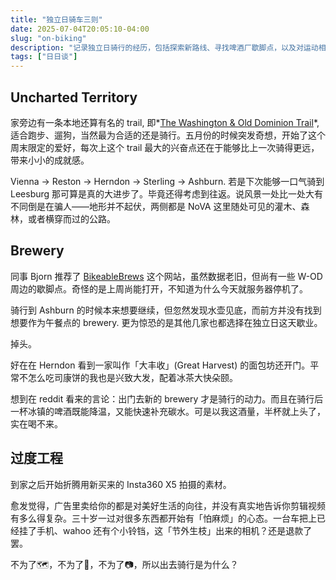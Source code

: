 ```yaml
---
title: "独立日骑车三则"
date: 2025-07-04T20:05:10-04:00
slug: "on-biking"
description: "记录独立日骑行的经历，包括探索新路线、寻找啤酒厂歇脚点，以及对运动相机过度工程的思考。"
tags: ["日日谈"]
---
```


## Uncharted Territory

家旁边有一条本地还算有名的 trail, 即*[The Washington & Old Dominion Trail](https://en.wikipedia.org/wiki/Washington_and_Old_Dominion_Railroad_Regional_Park)*, 适合跑步、遛狗，当然最为合适的还是骑行。五月份的时候突发奇想，开始了这个周末限定的爱好，每次上这个 trail 最大的兴奋点还在于能够比上一次骑得更远，带来小小的成就感。

Vienna -> Reston -> Herndon -> Sterling -> Ashburn. 若是下次能够一口气骑到 Leesburg 那可算是真的大进步了。毕竟还得考虑到往返。说风景一处比一处大有不同倒是在骗人——地形并不起伏，两侧都是 NoVA 这里随处可见的灌木、森林，或者横穿而过的公路。

## Brewery

同事 Bjorn 推荐了 [BikeableBrews](https://www.bikeablebrews.com/) 这个网站，虽然数据老旧，但尚有一些 W-OD 周边的歇脚点。奇怪的是上周尚能打开，不知道为什么今天就服务器停机了。

骑行到 Ashburn 的时候本来想要继续，但忽然发现水壶见底，而前方并没有找到想要作为午餐点的 brewery. 更为惊恐的是其他几家也都选择在独立日这天歇业。

掉头。

好在在 Herndon 看到一家叫作「大丰收」(Great Harvest) 的面包坊还开门。平常不怎么吃司康饼的我也是兴致大发，配着冰茶大快朵颐。

想到在 reddit 看来的言论：出门去新的 brewery 才是骑行的动力。而且在骑行后一杯冰镇的啤酒既能降温，又能快速补充碳水。可是以我这酒量，半杯就上头了，实在喝不来。

## 过度工程

到家之后开始折腾用新买来的 Insta360 X5 拍摄的素材。

愈发觉得，广告里卖给你的都是对美好生活的向往，并没有真实地告诉你剪辑视频有多么得复杂。三十岁一过对很多东西都开始有「怕麻烦」的心态。一台车把上已经挂了手机、wahoo 还有个小铃铛，这「节外生枝」出来的相机？还是退款了罢。

不为了🗺️，不为了🍺，不为了📷，所以出去骑行是为什么？
